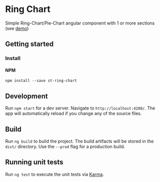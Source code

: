 # Ring Chart

Simple Ring-Chart/Pie-Chart angular component with 1 or more sections (see [demo](https://shimital.github.io/ring-chart/))

## Getting started

### Install 
#### NPM
`npm install --save st-ring-chart`


## Development

Run `npm start` for a dev server. Navigate to `http://localhost:4200/`. The app will automatically reload if you change any of the source files.

## Build

Run `ng build` to build the project. The build artifacts will be stored in the `dist/` directory. Use the `--prod` flag for a production build.

## Running unit tests

Run `ng test` to execute the unit tests via [Karma](https://karma-runner.github.io).
